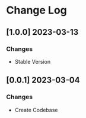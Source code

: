 # Change Log

## [1.0.0] 2023-03-13
### Changes

- Stable Version 


## [0.0.1] 2023-03-04
### Changes

- Create Codebase
